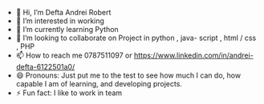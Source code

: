 - 👋 Hi, I’m Defta Andrei Robert
- 👀 I’m interested in working
- 🌱 I’m currently learning Python
- 💞️ I’m looking to collaborate on Project in python , java- script , html / css , PHP 
-  📫 How to reach me 0787511097 or https://www.linkedin.com/in/andrei-defta-6122501a0/
- 😄 Pronouns: Just put me to the test to see how much I can do, how capable I am of learning, and developing projects.
- ⚡ Fun fact: I like to work in team

<!---
Destroyer225200/Destroyer225200 is a ✨ special ✨ repository because its `README.md` (this file) appears on your GitHub profile.
You can click the Preview link to take a look at your changes.
--->
